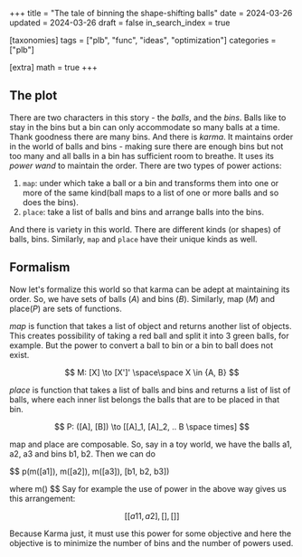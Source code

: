 +++
title = "The tale of binning the shape-shifting balls"
date = 2024-03-26
updated = 2024-03-26
draft = false
in_search_index = true

[taxonomies]
  tags = ["plb", "func", "ideas", "optimization"]
  categories = ["plb"]

[extra]
math = true
+++

## The plot
There are two characters in this story - the _balls_, and the _bins_. Balls like to stay in the bins but
a bin can only accommodate so many balls at a time. Thank goodness there are many bins. And there is
_karma_. It maintains order in the world of balls and bins - making sure there are enough bins but not
too many and all balls in a bin has sufficient room to breathe. It uses its _power wand_ to maintain
the order. There are two types of power actions:
1. `map`: under which take a ball or a bin and transforms them into one or more of the same
   kind(ball maps to a list of one or more balls and so does the bins).
1. `place`: take a list of balls and bins and arrange balls into the bins.

And there is variety in this world. There are different kinds (or shapes) of balls, bins. Similarly,
`map` and `place` have their unique kinds as well.

## Formalism
Now let's formalize this world so that karma can be adept at maintaining its order. So, we have sets
of balls ($A$) and bins ($B$). Similarly, map ($M$) and place($P$) are sets of functions.

_map_ is function that takes a list of object and returns another list of objects.
This creates possibility of taking a red ball and split it into 3 green balls, for example. But the
power to convert a ball to bin or a bin to ball does not exist.

$$
M: [X] \to [X']' \space\space X \in {A, B}
$$

_place_ is function that takes a list of balls and bins and returns a list of list of balls, where
each inner list belongs the balls that are to be placed in that bin.

$$
P: ([A], [B]) \to [[A]_1, [A]_2, .. B \space times]
$$

map and place are composable. So, say in a toy world, we have the balls a1, a2, a3 and bins b1, b2.
Then we can do

$$
p(m([a1]), m([a2]), m([a3]), [b1, b2, b3])

where m()
$$
Say for example the use of power in the above way gives us this arrangement:

$$
[[a11, a2],  [], []]
$$


Because Karma just, it must use this power for some objective and here the objective is to minimize
the number of bins and the number of powers used.

